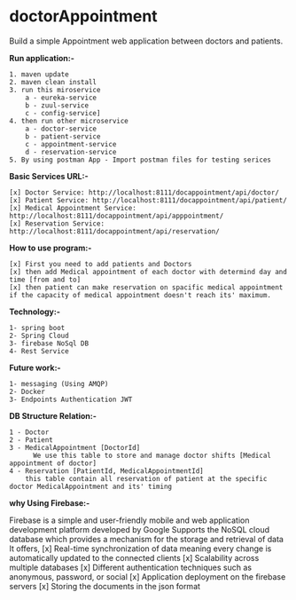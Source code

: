 # doctorAppointment

Build a simple Appointment web application between doctors and patients.

**Run application:-** 

    1. maven update
    2. maven clean install
    3. run this miroservice 
        a - eureka-service 
        b - zuul-service 
        c - config-service]
    4. then run other microservice 
        a - doctor-service
        b - patient-service
        c - appointment-service
        d - reservation-service
    5. By using postman App - Import postman files for testing serices

**Basic Services URL:-** 
    
    [x] Doctor Service: http://localhost:8111/docappointment/api/doctor/
    [x] Patient Service: http://localhost:8111/docappointment/api/patient/
    [x] Medical Appointment Service: http://localhost:8111/docappointment/api/apppointment/
    [x] Reservation Service: http://localhost:8111/docappointment/api/reservation/
    
**How to use program:-**

    [x] First you need to add patients and Doctors
    [x] then add Medical appointment of each doctor with determind day and time [from and to] 
    [x] then patient can make reservation on spacific medical appointment if the capacity of medical appointment doesn't reach its' maximum.  

**Technology:-**

    1- spring boot
    2- Spring Cloud
    3- firebase NoSql DB
    4- Rest Service

**Future work:-**

    1- messaging (Using AMQP)
    2- Docker
    3- Endpoints Authentication JWT

**DB Structure Relation:-**

    1 - Doctor 
    2 - Patient
    3 - MedicalAppointment [DoctorId] 
          We use this table to store and manage doctor shifts [Medical appointment of doctor]
    4 - Reservation [PatientId, MedicalAppointmentId]
        this table contain all reservation of patient at the specific doctor MedicalAppointment and its' timing
        
        
**why Using Firebase:-**

Firebase is a simple and user-friendly mobile and web application development platform developed by Google
Supports the NoSQL cloud database which provides a mechanism for the storage and retrieval of data
It offers,
    [x] Real-time synchronization of data meaning every change is automatically updated to the connected clients
    [x] Scalability across multiple databases
    [x] Different authentication techniques such as anonymous, password, or social
    [x] Application deployment on the firebase servers
    [x] Storing the documents in the json format
